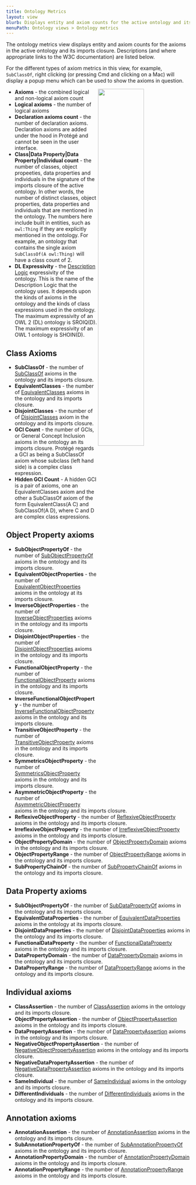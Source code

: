 ```yaml
---
title: Ontology Metrics
layout: view
blurb: Displays entity and axiom counts for the active ontology and its imports closure
menuPath: Ontology views > Ontology metrics
---
```

The ontology metrics view displays entity and axiom counts for the axioms in the active ontology and its imports closure.  Descriptions (and where appropriate links to the W3C documentation) are listed below.

For the different types of axiom metrics in this view, for example, ```SubClassOf```, right clicking (or pressing Cmd and clicking on a Mac) will display a popup menu which can be used to show the axioms in question.

<span class="img">
<img align="right" src="{{site.baseurl}}/assets/views/ontology-metrics/ontology-metrics.png" width="50%"/>
</span>

* **Axioms** - the combined logical and non-logical axiom count
* **Logical axioms** - the number of logical axioms
* **Declaration axioms count** - the number of declaration axioms.  Declaration
axioms are added under the hood in Protégé and cannot be seen in the user interface.
* **Class|Data Property|Data Property|Individual count** - the number of classes,
object propeeties, data properties and individuals in the signature of the
imports closure of the active ontology.  In other words, the number of distinct
classes, object properties, data properties and individuals that are mentioned
in the ontology.  The numbers here include built in entities, such as ```owl:Thing```
if they are explicitly mentioned in the ontology.  For example, an ontology
that contains the single axiom ```SubClassOf(A owl:Thing)``` will have a class count of 2.
* **DL Expressivity** - the [Description Logic](https://en.wikipedia.org/wiki/Description_logic) expressivity of the ontology.  This is the name of the Description Logic that the ontology uses. It
depends upon the kinds of axioms in the ontology and the kinds of class expressions
used in the ontology.  The maximum expressivity of an OWL 2 (DL) ontology is SROIQ(D).  The maximum expressivity of an OWL 1 ontology is SHOIN(D).  

## Class Axioms

* **SubClassOf** - the number of [SubClassOf](http://www.w3.org/TR/owl2-syntax/#Subclass_Axioms) axioms in the ontology and its imports closure.
* **EquivalentClasses** - the number of [EquivalentClasses](http://www.w3.org/TR/owl2-syntax/#Equivalent_Classes) axioms in the ontology and its imports closure.
* **DisjointClasses** - the number of of [DisjointClasses](http://www.w3.org/TR/owl2-syntax/#Disjoint_Classes)
axiom in the ontology and its imports closure.
* **GCI Count** - the number of GCIs, or General Concept Inclusion axioms in
the ontology an its imports closure.  Protégé regards a GCI as being a SubClassOf
axiom whose subclass (left hand side) is a complex class expression.
* **Hidden GCI Count** - A hidden GCI is a pair of axioms, one an EquivalentClasses
axiom and the other a SubClassOf axiom of the form EquivalentClass(A C) and
SubClassOf(A D), where C and D are complex class expressions.

## Object Property axioms

* **SubObjectPropertyOf** - the number of [SubObjectPropertyOf](http://www.w3.org/TR/owl2-syntax/#Object_Subproperties) axioms in
the ontology and its imports closure.
* **EquivalentObjectProperties** - the number of [EquivalentObjectProperties](http://www.w3.org/TR/owl2-syntax/#Equivalent_Object_Properties) axioms
in the ontology at its imports closure.
* **InverseObjectProperties** - the number of [InverseObjectProperties](http://www.w3.org/TR/owl2-syntax/#Subclass_Axioms) axioms in the ontology and its imports closure.
* **DisjointObjectProperties** - the number of [DisjointObjectProperties](http://www.w3.org/TR/owl2-syntax/#Disjoint_Object_Properties) axioms in the ontology and its imports closure.
* **FunctionalObjectProperty** - the number of [FunctionalObjectProperty](http://www.w3.org/TR/owl2-syntax/#Functional_Object_Properties) axioms in the ontology and its imports closure.
* **InverseFunctionalObjectProperty** - the number of [InverseFunctionalObjectProperty](http://www.w3.org/TR/owl2-syntax/#Inverse-Functional_Object_Properties) axioms in the ontology and its imports closure.
* **TransitiveObjectProperty** - the number of [TransitiveObjectProperty](http://www.w3.org/TR/owl2-syntax/#Transitive_Object_Properties) axioms in the ontology and its imports closure.
* **SymmetricsObjectProperty** - the number of [SymmetricsObjectProperty](http://www.w3.org/TR/owl2-syntax/#Symmetric_Object_Properties) axioms in the ontology and its imports closure.
* **AsymmetricObjectProperty** - the number of [AsymmetricObjectProperty](http://www.w3.org/TR/owl2-syntax/#Asymmetric_Object_Properties) axioms in the ontology and its imports closure.
* **ReflexiveObjectProperty** - the number of [ReflexiveObjectProperty](http://www.w3.org/TR/owl2-syntax/#Reflexive_Object_Properties) axioms in the ontology and its imports closure.
* **IrreflexiveObjectProperty** - the number of [IrreflexiveObjectProperty](http://www.w3.org/TR/owl2-syntax/#Irreflexive_Object_Properties) axioms in the ontology and its imports closure.
* **ObjectPropertyDomain** - the number of [ObjectPropertyDomain](http://www.w3.org/TR/owl2-syntax/#Object_Property_Domain) axioms in the ontology and its imports closure.
* **ObjectPropertyRange** - the number of [ObjectPropertyRange](http://www.w3.org/TR/owl2-syntax/#Object_Property_Range) axioms in the ontology and its imports closure.
* **SubPropertyChainOf** - the number of [SubPropertyChainOf](http://www.w3.org/TR/owl2-syntax/#Subclass_Axioms) axioms in the ontology and its imports closure.

## Data Property axioms
* **SubObjectPropertyOf** - the number of [SubDataPropertyOf](http://www.w3.org/TR/owl2-syntax/#Data_Subproperties) axioms in
the ontology and its imports closure.
* **EquivalentDataProperties** - the number of [EquivalentDataProperties](http://www.w3.org/TR/owl2-syntax/#Equivalent_Data_Properties) axioms
in the ontology at its imports closure.
* **DisjointDataProperties** - the number of [DisjointDataProperties](http://www.w3.org/TR/owl2-syntax/#Disjoint_Data_Properties) axioms in the ontology and its imports closure.
* **FunctionalDataProperty** - the number of [FunctionalDataProperty](http://www.w3.org/TR/owl2-syntax/#Functional_Data_Properties) axioms in the ontology and its imports closure.
* **DataPropertyDomain** - the number of [DataPropertyDomain](http://www.w3.org/TR/owl2-syntax/#Data_Property_Domain) axioms in the ontology and its imports closure.
* **DataPropertyRange** - the number of [DataPropertyRange](http://www.w3.org/TR/owl2-syntax/#Data_Property_Range) axioms in the ontology and its imports closure.

## Individual axioms
* **ClassAssertion** - the number of [ClassAssertion](http://www.w3.org/TR/owl2-syntax/#Class_Assertions) axioms in
the ontology and its imports closure.
* **ObjectPropertyAssertion** - the number of [ObjectPropertyAssertion](http://www.w3.org/TR/owl2-syntax/#Positive_Object_Property_Assertions) axioms in
the ontology and its imports closure.
* **DataPropertyAssertion** - the number of [DataPropertyAssertion](http://www.w3.org/TR/owl2-syntax/#Positive_Data_Property_Assertions) axioms in
the ontology and its imports closure.
* **NegativeObjectPropertyAssertion** - the number of [NegativeObjectPropertyAssertion](http://www.w3.org/TR/owl2-syntax/#Negative_Object_Property_Assertions) axioms in
the ontology and its imports closure.
* **NegativeDataPropertyAssertion** - the number of [NegativeDataPropertyAssertion](http://www.w3.org/TR/owl2-syntax/#Negative_Data_Property_Assertions) axioms in
the ontology and its imports closure.
* **SameIndividual** - the number of [SameIndividual](http://www.w3.org/TR/owl2-syntax/#Individual_Equality) axioms in
the ontology and its imports closure.
* **DifferentIndividuals** - the number of [DifferentIndividuals](http://www.w3.org/TR/owl2-syntax/#Individual_Inequality) axioms in
the ontology and its imports closure.

## Annotation axioms

* **AnnotationAssertion** - the number of [AnnotationAssertion](http://www.w3.org/TR/owl2-syntax/#Annotation_Assertion) axioms in
the ontology and its imports closure.
* **SubAnnotationPropertyOf** - the number of [SubAnnotationPropertyOf](http://www.w3.org/TR/owl2-syntax/#Annotation_Subproperties) axioms in
the ontology and its imports closure.
* **AnnotationPropertyDomain** - the number of [AnnotationPropertyDomain](http://www.w3.org/TR/owl2-syntax/#Annotation_Property_Domain) axioms in
the ontology and its imports closure.
* **AnnotationPropertyRange** - the number of [AnnotationPropertyRange](http://www.w3.org/TR/owl2-syntax/#Annotation_Property_Range) axioms in
the ontology and its imports closure.
